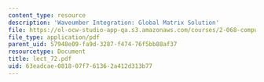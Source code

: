 ```yaml
---
content_type: resource
description: 'Waveumber Integration: Global Matrix Solution'
file: https://ol-ocw-studio-app-qa.s3.amazonaws.com/courses/2-068-computational-ocean-acoustics-13-853-spring-2003/63eadcae081807f761362a412d313b77_lect_72.pdf
file_type: application/pdf
parent_uid: 57948e09-fa9d-3287-f474-76f5bb88af37
resourcetype: Document
title: lect_72.pdf
uid: 63eadcae-0818-07f7-6136-2a412d313b77
---
```

